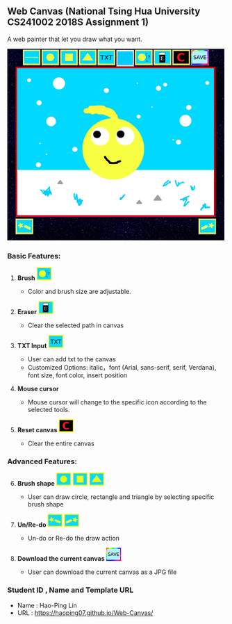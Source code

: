 ## Web Canvas (National Tsing Hua University CS241002 2018S Assignment 1)
A web painter that let you draw what you want.

<img src="preview.png" width="500px" height="441px" alt="preview"></img>

### Basic Features:

1. <b>Brush</b>
    <img src="pic/brushsize.png" width="34px" height="30px" alt="preview"></img>
    * Color and brush size are adjustable.

2. <b>Eraser</b>
    <img src="pic/eraser.png" width="34px" height="30px" alt="preview"></img>
    * Clear the selected path in canvas
 
3. <b>TXT Input</b>
    <img src="pic/txt.png" width="34px" height="30px" alt="preview"></img>
    * User can add txt to the canvas
    * Customized Options: italic，font (Arial, sans-serif, serif, Verdana), font size, font color, insert position
    
4. <b>Mouse cursor</b>
    * Mouse cursor will change to the specific icon according to the selected tools.

5. <b>Reset canvas</b>  <img src="pic/clear.png" width="34px" height="30px" alt="preview"></img>
    * Clear the entire canvas

### Advanced Features:

6. <b>Brush shape</b>
    <img src="pic/circle.png" width="34px" height="30px" alt="preview"></img>
    <img src="pic/rec.png" width="34px" height="30px" alt="preview"></img>
    <img src="pic/triangle.png" width="34px" height="30px" alt="preview"></img>
    * User can draw circle, rectangle and triangle by selecting specific brush shape 

7. <b>Un/Re-do</b>
    <img src="pic/undo.png" width="34px" height="30px" alt="preview"></img>
    <img src="pic/redo.png" width="34px" height="30px" alt="preview"></img>
    * Un-do or Re-do the draw action

8. <b>Download the current canvas</b>
    <img src="pic/save.png" width="34px" height="30px" alt="preview"></img>
    * User can download the current canvas as a JPG file

### Student ID , Name and Template URL
-  Name : Hao-Ping Lin
-  URL : https://haoping07.github.io/Web-Canvas/
